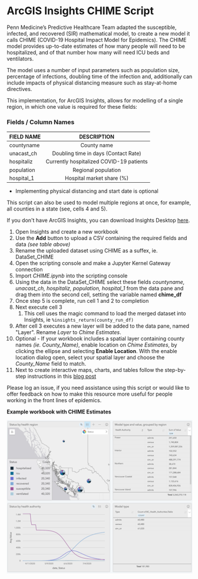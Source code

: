 # ArcGIS Insights CHIME Script

Penn Medicine’s Predictive Healthcare Team adapted the susceptible, infected, and recovered (SIR) mathematical model, to create a new model it calls CHIME (COVID-19 Hospital Impact Model for Epidemics). The CHIME model provides up-to-date estimates of how many people will need to be hospitalized, and of that number how many will need ICU beds and ventilators.

The model uses a number of input parameters such as population size, percentage of infections, doubling time of the infection and, additionally can include impacts of physical distancing measure such as stay-at-home directives.

This implementation, for ArcGIS Insights, allows for modelling of a single region, in which one value is required for these fields:

### Fields / Column Names

| FIELD NAME           | DESCRIPTION   |
| ---------------------|:-------------:|
| countyname      | County name        |
| unacast_ch      | Doubling time in days (Contact Rate)                 |
| hospitaliz      | Currently hospitalized COVID-19 patients                 |
| population      | Regional population         |
| hospital_1      | Hospital market share (%)                |


* Implementing physical distancing and start date is optional


This script can also be used to model multiple regions at once, for example, all counties in a state (see, cells 4 and 5).  

If you don't have ArcGIS Insights, you can download Insights Desktop [here](https://www.esri.com/en-us/arcgis/products/arcgis-insights/resources/desktop-client-download).  
 
1. Open Insights and create a new workbook
2. Use the __Add__ button to upload a CSV containing the required fields and data _(see table above)_
3. Rename the uploaded dataset using CHIME as a suffex, ie. DataSet_CHIME
4. Open the scripting console and make a Jupyter Kernel Gateway connection
5. Import _CHIME.ipynb_ into the scripting console
6. Using the data in the DataSet_CHIME select these fields _countyname, unacast_ch, hospitaliz, population, hospital_1_ from the data pane and drag them into the second cell, setting the variable named __chime_df__
7. Once step 5 is complete, run cell 1 and 2 to completion
8. Next execute cell 3
    1. This cell uses the magic command to load the merged dataset into Insights, ie ``` %insights_return(county_run_df) ```
9. After cell 3 executes a new layer will be added to the data pane, named "Layer".  Rename _Layer_ to _Chime Estimates_.
10. Optional - If your workbook includes a spatial layer containing county names _(ie. County_Name)_, enable location on _Chime Estimates_, by clicking the ellipse and selecting __Enable Location__.  With the enable location dialog open, select your spatial layer and choose the _County_Name_ field to match. 
11. Next to create interactive maps, charts, and tables follow the step-by-step instructions in this [blog post](https://www.esri.com/arcgis-blog/products/insights/analytics/use-chime-arcgis-insights/)


Please log an issue, if you need assistance using this script or would like to offer feedback on how to make this resource more useful for people working in the front lines of epidemics.

 
__Example workbook with CHIME Estimates__

![Insights Scripting w/ CHIME ](screenshot.png)